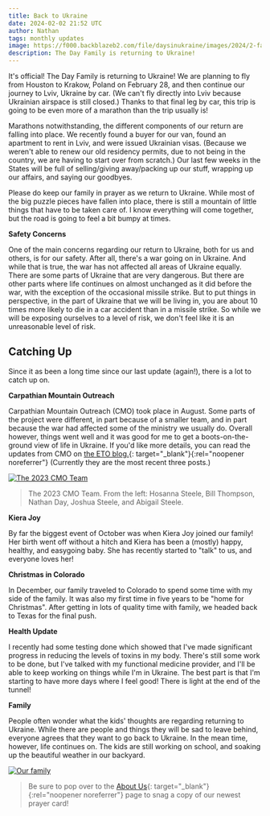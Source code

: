 ```yaml
---
title: Back to Ukraine
date: 2024-02-02 21:52 UTC
author: Nathan
tags: monthly updates
image: https://f000.backblazeb2.com/file/daysinukraine/images/2024/2-family.jpg
description: The Day Family is returning to Ukraine!
---
```


It's official! The Day Family is returning to Ukraine! We are planning to fly from Houston to Krakow, Poland on February 28, and then continue our journey to Lviv, Ukraine by car. (We can't fly directly into Lviv because Ukrainian airspace is still closed.) Thanks to that final leg by car, this trip is going to be even more of a marathon than the trip usually is!

Marathons notwithstanding, the different components of our return are falling into place. We recently found a buyer for our van, found an apartment to rent in Lviv, and were issued Ukrainian visas. (Because we weren't able to renew our old residency permits, due to not being in the country, we are having to start over from scratch.) Our last few weeks in the States will be full of selling/giving away/packing up our stuff, wrapping up our affairs, and saying our goodbyes.

Please do keep our family in prayer as we return to Ukraine. While most of the big puzzle pieces have fallen into place, there is still a mountain of little things that have to be taken care of. I know everything will come together, but the road is going to feel a bit bumpy at times.

**Safety Concerns**

One of the main concerns regarding our return to Ukraine, both for us and others, is for our safety. After all, there's a war going on in Ukraine. And while that is true, the war has not affected all areas of Ukraine equally. There are some parts of Ukraine that are very dangerous. But there are other parts where life continues on almost unchanged as it did before the war, with the exception of the occasional missile strike. But to put things in perspective, in the part of Ukraine that we will be living in, you are about 10 times more likely to die in a car accident than in a missile strike. So while we will be exposing ourselves to a level of risk, we don't feel like it is an unreasonable level of risk.

## Catching Up

Since it as been a long time since our last update (again!), there is a lot to catch up on.

**Carpathian Mountain Outreach**

Carpathian Mountain Outreach (CMO) took place in August. Some parts of the project were different, in part because of a smaller team, and in part because the war had affected some of the ministry we usually do. Overall however, things went well and it was good for me to get a boots-on-the-ground view of life in Ukraine. If you'd like more details, you can read the updates from CMO on [the ETO blog.](https://euroteamoutreach.org/blog/){: target="_blank"}{:rel="noopener noreferrer"} (Currently they are the most recent three posts.)

[![The 2023 CMO Team](images/2024/2-cmo-team-600w.jpg)](https://f000.backblazeb2.com/file/daysinukraine/images/2024/2-cmo-team.jpg)

> The 2023 CMO Team. From the left: Hosanna Steele, Bill Thompson, Nathan Day, Joshua Steele, and Abigail Steele.

**Kiera Joy**

By far the biggest event of October was when Kiera Joy joined our family! Her birth went off without a hitch and Kiera has been a (mostly) happy, healthy, and easygoing baby. She has recently started to "talk" to us, and everyone loves her!

**Christmas in Colorado**

In December, our family traveled to Colorado to spend some time with my side of the family. It was also my first time in five years to be "home for Christmas". After getting in lots of quality time with family, we headed back to Texas for the final push.

**Health Update**

I recently had some testing done which showed that I've made significant progress in reducing the levels of toxins in my body. There's still some work to be done, but I've talked with my functional medicine provider, and I'll be able to keep working on things while I'm in Ukraine. The best part is that I'm starting to have more days where I feel good! There is light at the end of the tunnel!

**Family**

People often wonder what the kids' thoughts are regarding returning to Ukraine. While there are people and things they will be sad to leave behind, everyone agrees that they want to go back to Ukraine. In the mean time, however, life continues on. The kids are still working on school, and soaking up the beautiful weather in our backyard.

[![Our family](images/2024/2-family-600w.jpg)](https://f000.backblazeb2.com/file/daysinukraine/images/2024/2-family.jpg)

> Be sure to pop over to the [About Us](about){: target="_blank"}{:rel="noopener noreferrer"} page to snag a copy of our newest prayer card!
